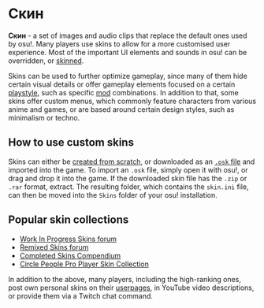 # Скин

**Скин** - a set of images and audio clips that replace the default ones used by osu!. Many players use skins to allow for a more customised user experience. Most of the important UI elements and sounds in osu! can be overridden, or [skinned](/wiki/Skinning).

Skins can be used to further optimize gameplay, since many of them hide certain visual details or offer gameplay elements focused on a certain [playstyle](/wiki/Gameplay/Play_style), such as specific [mod](/wiki/Gameplay/Game_modifier) combinations. In addition to that, some skins offer custom menus, which commonly feature characters from various anime and games, or are based around certain design styles, such as minimalism or techno.

## How to use custom skins

Skins can either be [created from scratch](/wiki/Skinning), or downloaded as an [`.osk` file](/wiki/Client/File_formats/osk_(file_format)) and imported into the game. To import an `.osk` file, simply open it with osu!, or drag and drop it into the game. If the downloaded skin file has the `.zip` or `.rar` format, extract. The resulting folder, which contains the `skin.ini` file, can then be moved into the `Skins` folder of your osu! installation.

## Popular skin collections

- [Work In Progress Skins forum](https://osu.ppy.sh/community/forums/119)
- [Remixed Skins forum](https://osu.ppy.sh/community/forums/124)
- [Completed Skins Compendium](https://compendium.skinship.xyz/)
- [Circle People Pro Player Skin Collection](https://circle-people.com/skins/)

In addition to the above, many players, including the high-ranking ones, post own personal skins on their [userpages](/wiki/osu!supporter#editable-profile-section), in YouTube video descriptions, or provide them via a Twitch chat command.
